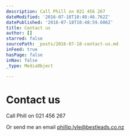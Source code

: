 ```yaml
---
description: Call Phill on 021 456 267
dateModified: '2016-07-18T10:48:46.762Z'
datePublished: '2016-07-18T10:48:59.606Z'
title: Contact us
author: []
starred: false
sourcePath: _posts/2016-07-18-contact-us.md
inFeed: true
hasPage: false
inNav: false
_type: MediaObject

---
```

# Contact us

Call Phill on 021 456 267

Or send me an email [phillip.lyle@bestleads.co.nz][0]

[0]: mailto:phillip.lyle@bestleads.co.nz